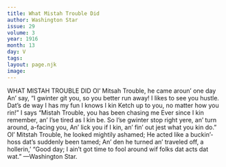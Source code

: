 ```yaml
---
title: What Mistah Trouble Did
author: Washington Star
issue: 29
volume: 3
year: 1916
month: 13
day: V
tags:
layout: page.njk
image:
---
```

WHAT MISTAH TROUBLE DID       Ol’ Mitsah Trouble, he came aroun’ one day   An’ say, “I gwinter git you, so you better run away!   I likes to see you hustle. Dat’s de way I has my fun   I knows I kin Ketch up to you, no matter how you rin!”   I says “Mistah Trouble, you has been chasing me   Ever since I kin remember, an’ I’se tired as I kin be.   So I’se gwinter stop right yere, an’ turn around, a-facing you,   An’ lick you if I kin, an’ fin’ out jest what you kin do.”   Ol’ Mitstah Trouble, he looked mightily ashamed;   He acted like a buckin’-hoss dat’s suddenly been tamed;   An’ den he turned an’ traveled off, a hollerin,’ “Good day;   I ain’t got time to fool around wif folks dat acts dat wat.”   —Washington Star. 




